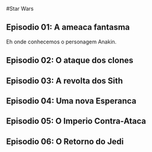 #Star Wars

## Episodio 01: A ameaca fantasma

Eh onde conhecemos o personagem Anakin.

## Episodio 02: O ataque dos clones

## Episodio 03: A revolta dos Sith

## Episodio 04: Uma nova Esperanca

## Episodio 05: O Imperio Contra-Ataca

## Episodio 06: O Retorno do Jedi
